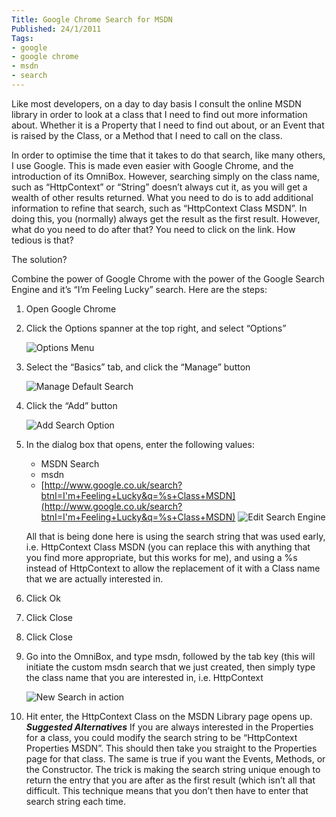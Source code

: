 ```yaml
---
Title: Google Chrome Search for MSDN
Published: 24/1/2011
Tags:
- google
- google chrome
- msdn
- search
---
```


Like most developers, on a day to day basis I consult the online MSDN library in order to look at a class that I need to find out more information about. Whether it is a Property that I need to find out about, or an Event that is raised by the Class, or a Method that I need to call on the class.

In order to optimise the time that it takes to do that search, like many others, I use Google. This is made even easier with Google Chrome, and the introduction of its OmniBox. However, searching simply on the class name, such as “HttpContext” or “String” doesn’t always cut it, as you will get a wealth of other results returned. What you need to do is to add additional information to refine that search, such as “HttpContext Class MSDN”. In doing this, you (normally) always get the result as the first result. However, what do you need to do after that? You need to click on the link. How tedious is that?

The solution?

Combine the power of Google Chrome with the power of the Google Search Engine and it’s “I’m Feeling Lucky” search. Here are the steps:

1. Open Google Chrome
1. Click the Options spanner at the top right, and select “Options”

    ![Options Menu](https://gep13wpstorage.blob.core.windows.net/gep13/2011/1/24/image.png)

1. Select the “Basics” tab, and click the “Manage” button

    ![Manage Default Search](https://gep13wpstorage.blob.core.windows.net/gep13/2011/1/24/image1.png)

1. Click the “Add” button

    ![Add Search Option](https://gep13wpstorage.blob.core.windows.net/gep13/2011/1/24/image2.png)

1. In the dialog box that opens, enter the following values:

    - MSDN Search
    - msdn
    - [http://www.google.co.uk/search?btnI=I'm+Feeling+Lucky&q=%s+Class+MSDN](http://www.google.co.uk/search?btnI=I'm+Feeling+Lucky&q=%s+Class+MSDN)
    ![Edit Search Engine](https://gep13wpstorage.blob.core.windows.net/gep13/2011/1/24/image3.png)

    All that is being done here is using the search string that was used early, i.e. HttpContext Class MSDN (you can replace this with anything that you find more appropriate, but this works for me), and using a %s instead of HttpContext to allow the replacement of it with a Class name that we are actually interested in.

1. Click Ok
1. Click Close
1. Click Close
1. Go into the OmniBox, and type msdn, followed by the tab key (this will initiate the custom msdn search that we just created, then simply type the class name that you are interested in, i.e. HttpContext

    ![New Search in action](https://gep13wpstorage.blob.core.windows.net/gep13/2011/1/24/image4.png)

1. Hit enter, the HttpContext Class on the MSDN Library page opens up.
 **_Suggested Alternatives_**  If you are always interested in the Properties for a class, you could modify the search string to be “HttpContext Properties MSDN”. This should then take you straight to the Properties page for that class. The same is true if you want the Events, Methods, or the Constructor.  The trick is making the search string unique enough to return the entry that you are after as the first result (which isn’t all that difficult. This technique means that you don’t then have to enter that search string each time.
